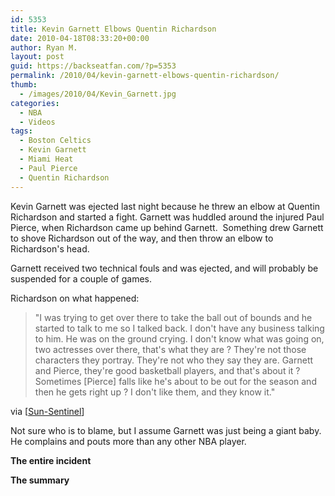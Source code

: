 ```yaml
---
id: 5353
title: Kevin Garnett Elbows Quentin Richardson
date: 2010-04-18T08:33:20+00:00
author: Ryan M.
layout: post
guid: https://backseatfan.com/?p=5353
permalink: /2010/04/kevin-garnett-elbows-quentin-richardson/
thumb:
  - /images/2010/04/Kevin_Garnett.jpg
categories:
  - NBA
  - Videos
tags:
  - Boston Celtics
  - Kevin Garnett
  - Miami Heat
  - Paul Pierce
  - Quentin Richardson
---
```


<div class="entry">
  <p>
    Kevin Garnett was ejected last night because he threw an elbow at Quentin Richardson and started a fight. Garnett was huddled around the injured Paul Pierce, when Richardson came up behind Garnett.  Something drew Garnett to shove Richardson out of the way, and then throw an elbow to Richardson's head.
  </p>

  <p>
    Garnett received two technical fouls and was ejected, and will probably be suspended for a couple of games.
  </p>

  <p>
    Richardson on what happened:
  </p>

  <blockquote>
    <p>
      "I was trying to get over there to take the ball out of bounds and he started to talk to me so I talked back. I don't have any business talking to him. He was on the ground crying. I don't know what was going on, two actresses over there, that's what they are ? They're not those characters they portray. They're not who they say they are. Garnett and Pierce, they're good basketball players, and that's about it ? Sometimes [Pierce] falls like he's about to be out for the season and then he gets right up ? I don't like them, and they know it."
    </p>
  </blockquote>

  <p>
    via [<a href="https://www.sun-sentinel.com/sports/miami-heat/sfl-miami-heat-kevin-garnett-s041710,0,2183499.story">Sun-Sentinel</a>]
  </p>

  <p>
    Not sure who is to blame, but I assume Garnett was just being a giant baby. He complains and pouts more than any other NBA player.
  </p>

  <p>
    <strong>The entire incident</strong>
  </p>

  <p>
  </p>

  <p>
    <strong>The summary</strong>
  </p>

  <p>
  </p>
</div>
